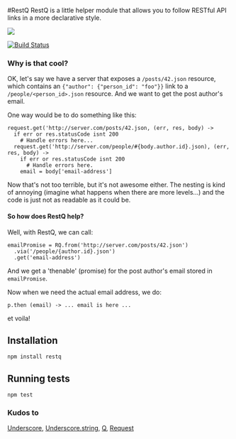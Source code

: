 #RestQ
RestQ is a little helper module that allows you to follow RESTful API links in a more declarative style.

<a href="https://nodei.co/npm/restq/"><img src="https://nodei.co/npm/restq.png"></a>

[![Build Status](https://secure.travis-ci.org/salsita/RestQ.png)](http://travis-ci.org/salsita/restq)

### Why is that cool?

OK, let's say we have a server that exposes a `/posts/42.json` resource, which
contains an `{"author": {"person_id": "foo"}}` link to a `/people/<person_id>.json` 
resource. And we want to get the post author's email.

One way would be to do something like this:

    request.get('http://server.com/posts/42.json, (err, res, body) ->
      if err or res.statusCode isnt 200
        # Handle errors here...
      request.get('http://server.com/people/#{body.author.id}.json), (err, res, body) ->
        if err or res.statusCode isnt 200
          # Handle errors here.
        email = body['email-address']
        
Now that's not too terrible, but it's not awesome either. 
The nesting is kind of annoying (imagine what happens when there are more levels...) 
and the code is just not as readable as it could be.

#### So how does RestQ help?
Well, with RestQ, we can call:

    emailPromise = RQ.from('http://server.com/posts/42.json')
      .via('/people/{author.id}.json')
      .get('email-address')
      
And we get a 'thenable' (promise) for the post author's email stored in `emailPromise`.

Now when we need the actual email address, we do:
   
    p.then (email) -> ... email is here ...

et voila!


## Installation
    npm install restq
    
## Running tests
    npm test

### Kudos to
[Underscore](https://github.com/documentcloud/underscore/),
 [Underscore.string](https://github.com/epeli/underscore.string),
 [Q](https://github.com/kriskowal/q),
 [Request](https://github.com/mikeal/request) 
